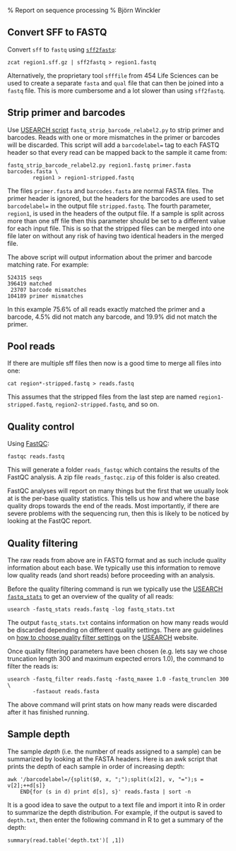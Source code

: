 % Report on sequence processing
% Björn Winckler

## Convert SFF to FASTQ

Convert `sff` to `fastq` using [`sff2fastq`][sff2fastq]:

    zcat region1.sff.gz | sff2fastq > region1.fastq

Alternatively, the proprietary tool `sfffile` from 454 Life Sciences can be
used to create a separate `fasta` and `qual` file that can then be joined into
a `fastq` file.  This is more cumbersome and a lot slower than using
`sff2fastq`.


## Strip primer and barcodes

Use [USEARCH script][usearch-script] `fastq_strip_barcode_relabel2.py` to strip
primer and barcodes.  Reads with one or more mismatches in the primer or
barcodes will be discarded.  This script will add a `barcodelabel=` tag to each
FASTQ header so that every read can be mapped back to the sample it came from:

    fastq_strip_barcode_relabel2.py region1.fastq primer.fasta barcodes.fasta \
            region1 > region1-stripped.fastq

The files `primer.fasta` and `barcodes.fasta` are normal FASTA files.  The
primer header is ignored, but the headers for the barcodes are used to set
`barcodelabel=` in the output file `stripped.fastq`.  The fourth parameter,
`region1`, is used in the headers of the output file.  If a sample is split
across more than one sff file then this parameter should be set to a different
value for each input file.  This is so that the stripped files can be merged
into one file later on without any risk of having two identical headers in the
merged file.

The above script will output information about the primer and barcode matching
rate.  For example:

    524315 seqs
    396419 matched
     23707 barcode mismatches
    104189 primer mismatches

In this example 75.6% of all reads exactly matched the primer and a barcode,
4.5% did not match any barcode, and 19.9% did not match the primer.


## Pool reads

If there are multiple sff files then now is a good time to merge all files into
one:

    cat region*-stripped.fastq > reads.fastq

This assumes that the stripped files from the last step are named
`region1-stripped.fastq`, `region2-stripped.fastq`, and so on.


## Quality control

Using [FastQC][fastqc]:

    fastqc reads.fastq

This will generate a folder `reads_fastqc` which contains the results of the
FastQC analysis.  A zip file `reads_fastqc.zip` of this folder is also created.

FastQC analyses will report on many things but the first that we usually look
at is the per-base quality statistics.  This tells us how and where the base
quality drops towards the end of the reads.  Most importantly, if there are
severe problems with the sequencing run, then this is likely to be noticed by
looking at the FastQC report.


## Quality filtering

The raw reads from above are in FASTQ format and as such include quality
information about each base.  We typically use this information to remove low
quality reads (and short reads) before proceeding with an analysis.

Before the quality filtering command is run we typically use the
[USEARCH][usearch] [`fastq_stats`][usearch-fastq_stats] to get an overview of
the quality of all reads:

    usearch -fastq_stats reads.fastq -log fastq_stats.txt

The output `fastq_stats.txt` contains information on how many reads would be
discarded depending on different quality settings.  There are guidelines on
[how to choose quality filter settings][usearch-choose] on the
[USEARCH][usearch] website.

Once quality filtering parameters have been chosen (e.g. lets say we chose
truncation length 300 and maximum expected errors 1.0), the command to filter
the reads is:

    usearch -fastq_filter reads.fastq -fastq_maxee 1.0 -fastq_trunclen 300 \
            -fastaout reads.fasta

The above command will print stats on how many reads were discarded after it
has finished running.


## Sample depth

The sample *depth* (i.e. the number of reads assigned to a sample) can be
summarized by looking at the FASTA headers.  Here is an awk script that prints
the depth of each sample in order of increasing depth:

    awk '/barcodelabel=/{split($0, x, ";");split(x[2], v, "=");s = v[2];++d[s]}
        END{for (s in d) print d[s], s}' reads.fasta | sort -n

It is a good idea to save the output to a text file and import it into R in
order to summarize the depth distribution.  For example, if the output is saved
to `depth.txt`, then enter the following command in R to get a summary of the
depth:

    summary(read.table('depth.txt')[ ,1])


[sff2fastq]: https://github.com/indraniel/sff2fastq
[usearch-script]: http://drive5.com/python/
[fastqc]: http://www.bioinformatics.babraham.ac.uk/projects/fastqc/
[usearch]: http://www.drive5.com/usearch/manual/
[usearch-fastq_stats]: http://www.drive5.com/usearch/manual/fastq_stats.html
[usearch-choose]: http://www.drive5.com/usearch/manual/fastq_choose_filter.html
[qiime]: http://qiime.org/
